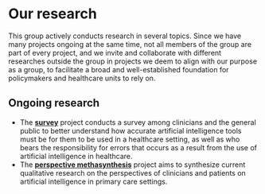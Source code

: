 # Our research

This group actively conducts research in several topics. Since we have many projects
ongoing at the same time, not all members of the group are part of every project,
and we invite and collaborate with different researches outside the group in projects
we deem to align with our purpose as a group, to facilitate a broad and well-established
foundation for policymakers and healthcare units to rely on.

## Ongoing research

- The [**survey**](Survey) project conducts a survey among clinicians and the general public
  to better understand how accurate artificial intelligence tools must be for them to be
  used in a healthcare setting, as well as who bears the responsibility for errors that
  occurs as a result from the use of artificial intelligence in healthcare.
- The [**perspective methasynthesis**](Perspective%20metasynthesis) project aims to synthesize
  current qualitative research on the perspectives of clinicians and patients on artificial
  intelligence in primary care settings.

